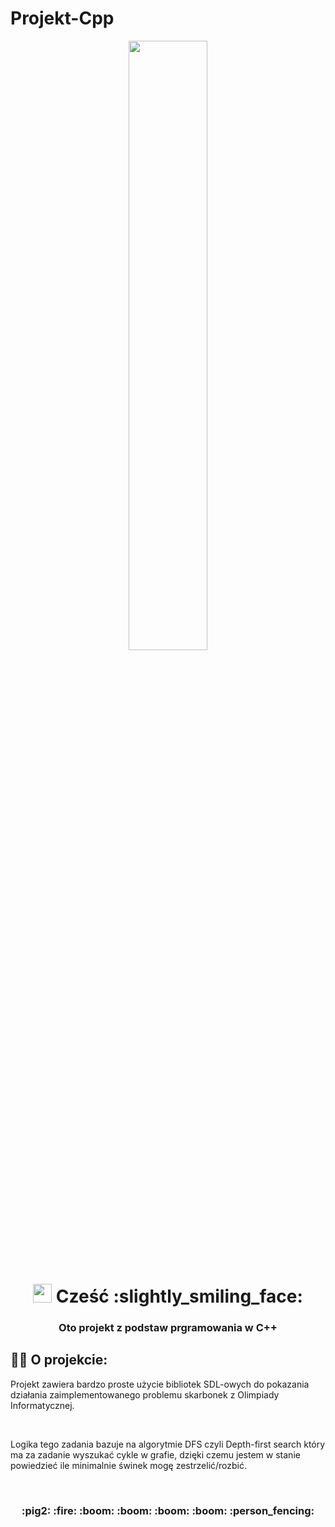 # Projekt-Cpp

<p align="center">
  <a href="#"><img width="50%" height="auto" src="https://cdn.dribbble.com/users/187497/screenshots/2178528/media/79d62b8e01bcf7200e00cd0921008fc0.gif" height="200px"/></a>
</p>

<h1 align="center"><img src="https://raw.githubusercontent.com/MartinHeinz/MartinHeinz/master/wave.gif" width="30px"> Cześć :slightly_smiling_face: </h1>
<h3 align="center">Oto projekt z podstaw prgramowania w C++</h3>


## 🙋‍♂️ O projekcie:
Projekt zawiera bardzo proste użycie bibliotek SDL-owych
do pokazania działania zaimplementowanego problemu skarbonek z Olimpiady Informatycznej.

<br/>

Logika tego zadania bazuje na algorytmie DFS czyli Depth-first search który ma za zadanie wyszukać cykle w grafie, dzięki czemu 
jestem w stanie powiedzieć ile minimalnie świnek mogę zestrzelić/rozbić.

<br/>
<h3 align="center">  :pig2: 	:fire:     	:boom:           	:boom:           	:boom:          	:boom: :person_fencing:</h3>
